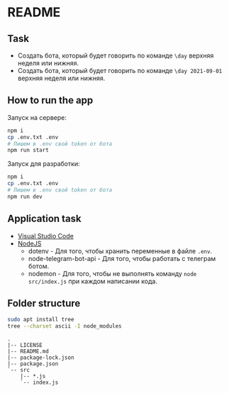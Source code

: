 # README

## Task

- Создать бота, который будет говорить по команде `\day` верхняя неделя или нижняя.
- Создать бота, который будет говорить по команде `\day 2021-09-01` верхняя неделя или нижняя.

## How to run the app

Запуск на сервере:

```bash
npm i
cp .env.txt .env
# Пишем в .env свой token от бота
npm run start
```

Запуск для разработки:

```bash
npm i
cp .env.txt .env
# Пишем в .env свой token от бота
npm run dev
```

## Application task

- [Visual Studio Code](https://code.visualstudio.com/)
- [NodeJS](https://nodejs.org/en/)
  - dotenv - Для того, чтобы хранить переменные в файле `.env`.
  - node-telegram-bot-api - Для того, чтобы работать с телеграм ботом.
  - nodemon - Для того, чтобы не выполнять команду `node src/index.js` при каждом написании кода.

## Folder structure

```bash
sudo apt install tree
tree --charset ascii -I node_modules
```

```
.
|-- LICENSE
|-- README.md
|-- package-lock.json
|-- package.json
`-- src
    |-- *.js
    `-- index.js
```
